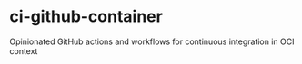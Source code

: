 # ci-github-container
Opinionated GitHub actions and workflows for continuous integration in OCI context
